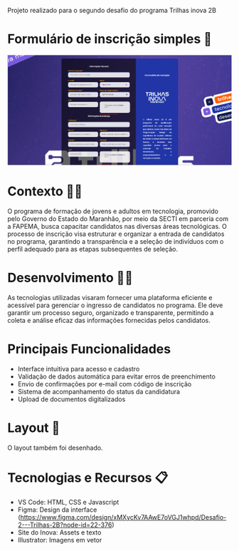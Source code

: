 Projeto realizado para o segundo desafio do programa Trilhas inova 2B

# Formulário de inscrição simples 📝

![Captura de tela 2025-06-04](https://github.com/Devmmls/FrontProjectEJA/blob/main/cadastro/assets/formulario-img.png)

# Contexto ✍🏻

O programa de formação de jovens e adultos em tecnologia, promovido pelo Governo do
Estado do Maranhão, por meio da SECTI em parceria com a FAPEMA, busca capacitar
candidatos nas diversas áreas tecnológicas. O processo de inscrição visa estruturar e organizar a
entrada de candidatos no programa, garantindo a transparência e a seleção de indivíduos com o
perfil adequado para as etapas subsequentes de seleção.

# Desenvolvimento 👩‍💻

As tecnologias utilizadas visaram fornecer uma plataforma eficiente e acessível para gerenciar o ingresso de candidatos no
programa. Ele deve garantir um processo seguro, organizado e transparente, permitindo a coleta
e análise eficaz das informações fornecidas pelos candidatos.

# Principais Funcionalidades

- Interface intuitiva para acesso e cadastro
- Validação de dados automática para evitar erros de preenchimento
- Envio de confirmações por e-mail com código de inscrição
- Sistema de acompanhamento do status da candidatura
- Upload de documentos digitalizados

# Layout 🎨

O layout também foi desenhado.

# Tecnologias e Recursos 📋

- VS Code: HTML, CSS e Javascript
- Figma: Design da interface (https://www.figma.com/design/xMXycKv7AAwE7oVGJ1whpd/Desafio-2---Trilhas-2B?node-id=22-376)
- Site do Inova: Assets e texto
- Illustrator: Imagens em vetor
